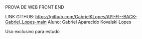 PROVA DE WEB FRONT END

LINK GITHUB: https://github.com/GabrielKLopes/API-FI--BACK-Gabriel_Lopes-main
Aluno: Gabriel Aparecido Kovalski Lopes

Uso exclusivo para estudo